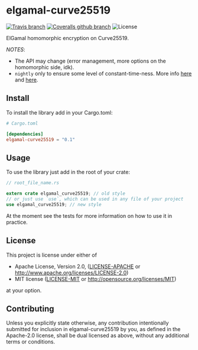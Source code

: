 # elgamal-curve25519

[![Travis branch](https://img.shields.io/travis/chritchens/elgamal-curve25519/master.svg)](https://travis-ci.org/chritchens/elgamal-curve25519)
[![Coveralls github branch](https://img.shields.io/coveralls/github/chritchens/elgamal-curve25519/master.svg)](https://coveralls.io/github/chritchens/elgamal-curve25519?branch=master)
![License](https://img.shields.io/badge/License-MIT%2FApache--2.0-blue.svg)

ElGamal homomorphic encryption on Curve25519.


*NOTES*:

- The API may change (error management, more options on the homomorphic side, idk).
- `nightly` only to ensure some level of constant-time-ness. More info [here](https://github.com/dalek-cryptography/subtle) and [here](https://www.chosenplaintext.ca/open-source/rust-timing-shield/security).

## Install

To install the library add in your Cargo.toml:

```toml
# Cargo.toml

[dependencies]
elgamal-curve25519 = "0.1"
```

## Usage

To use the library just add in the root of your crate:

```rust
// root_file_name.rs

extern crate elgamal_curve25519; // old style
// or just use `use`, which can be used in any file of your project
use elgamal_curve25519; // new style
```

At the moment see the tests for more information on how to use it in practice.

## License

This project is license under either of

 * Apache License, Version 2.0, ([LICENSE-APACHE](LICENSE-APACHE) or
   http://www.apache.org/licenses/LICENSE-2.0)
 * MIT license ([LICENSE-MIT](LICENSE-MIT) or
   http://opensource.org/licenses/MIT)

at your option.

## Contributing

Unless you explicitly state otherwise, any contribution intentionally submitted for inclusion in elgamal-curve25519 by you, as defined in the Apache-2.0 license, shall be dual licensed as above, without any additional terms or conditions.

